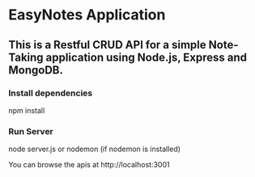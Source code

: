# EasyNotes Application

## This is a Restful CRUD API for a simple Note-Taking application using Node.js, Express and MongoDB.

### Install dependencies

npm install

### Run Server

node server.js or nodemon (if nodemon is installed)

You can browse the apis at http://localhost:3001


